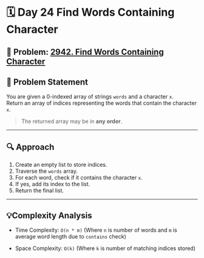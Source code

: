 # 🗓️ Day 24 Find Words Containing Character
## 🔢 Problem: [2942. Find Words Containing Character](https://leetcode.com/problems/find-words-containing-character)  

## 🧩 Problem Statement
You are given a 0-indexed array of strings `words` and a character `x`.  
Return an array of indices representing the words that contain the character `x`.

> The returned array may be in **any order**.

---

## 🔍 Approach

1. Create an empty list to store indices.
2. Traverse the `words` array.
3. For each word, check if it contains the character `x`.
4. If yes, add its index to the list.
5. Return the final list.

---

## 💡Complexity Analysis
- Time Complexity: `O(n * m)`
(Where `n` is number of words and `m` is average word length due to `contains` check)

- Space Complexity: `O(k)`
(Where  `k` is number of matching indices stored)
